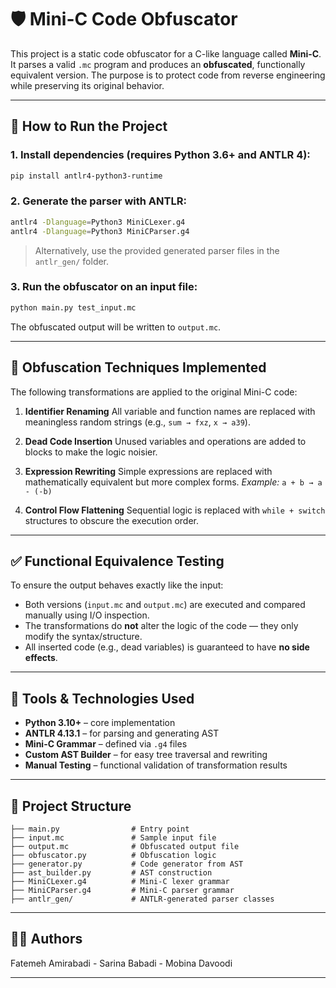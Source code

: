 



# 🛡️ Mini-C Code Obfuscator

This project is a static code obfuscator for a C-like language called **Mini-C**. It parses a valid `.mc` program and produces an **obfuscated**, functionally equivalent version. The purpose is to protect code from reverse engineering while preserving its original behavior.

---

## 🚀 How to Run the Project

### 1. Install dependencies (requires Python 3.6+ and ANTLR 4):
```bash
pip install antlr4-python3-runtime
````

### 2. Generate the parser with ANTLR:

```bash
antlr4 -Dlanguage=Python3 MiniCLexer.g4
antlr4 -Dlanguage=Python3 MiniCParser.g4
```

> Alternatively, use the provided generated parser files in the `antlr_gen/` folder.

### 3. Run the obfuscator on an input file:

```bash
python main.py test_input.mc
```

The obfuscated output will be written to `output.mc`.

---

## 🔧 Obfuscation Techniques Implemented

The following transformations are applied to the original Mini-C code:

1. **Identifier Renaming**
   All variable and function names are replaced with meaningless random strings (e.g., `sum → fxz`, `x → a39`).

2. **Dead Code Insertion**
   Unused variables and operations are added to blocks to make the logic noisier.

3. **Expression Rewriting**
   Simple expressions are replaced with mathematically equivalent but more complex forms.
   *Example:* `a + b → a - (-b)`

4. **Control Flow Flattening**
   Sequential logic is replaced with `while + switch` structures to obscure the execution order.

---

## ✅ Functional Equivalence Testing

To ensure the output behaves exactly like the input:

* Both versions (`input.mc` and `output.mc`) are executed and compared manually using I/O inspection.
* The transformations do **not** alter the logic of the code — they only modify the syntax/structure.
* All inserted code (e.g., dead variables) is guaranteed to have **no side effects**.

---

## 🧰 Tools & Technologies Used

* **Python 3.10+** – core implementation
* **ANTLR 4.13.1** – for parsing and generating AST
* **Mini-C Grammar** – defined via `.g4` files
* **Custom AST Builder** – for easy tree traversal and rewriting
* **Manual Testing** – functional validation of transformation results

---

## 📂 Project Structure

```
├── main.py                # Entry point
├── input.mc               # Sample input file
├── output.mc              # Obfuscated output file
├── obfuscator.py          # Obfuscation logic
├── generator.py           # Code generator from AST
├── ast_builder.py         # AST construction
├── MiniCLexer.g4          # Mini-C lexer grammar
├── MiniCParser.g4         # Mini-C parser grammar
├── antlr_gen/             # ANTLR-generated parser classes
```

---

## 👨‍💻 Authors
Fatemeh Amirabadi - Sarina Babadi - Mobina Davoodi 

---


